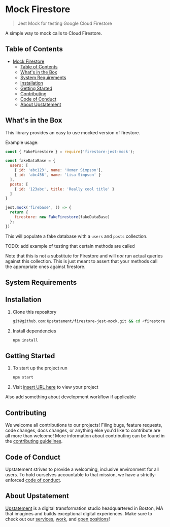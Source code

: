 # Mock Firestore

> Jest Mock for testing Google Cloud Firestore

A simple way to mock calls to Cloud Firestore.

## Table of Contents

- [Mock Firestore](#mock-firestore)
  - [Table of Contents](#table-of-contents)
  - [What's in the Box](#whats-in-the-box)
  - [System Requirements](#system-requirements)
  - [Installation](#installation)
  - [Getting Started](#getting-started)
  - [Contributing](#contributing)
  - [Code of Conduct](#code-of-conduct)
  - [About Upstatement](#about-upstatement)

## What's in the Box

This library provides an easy to use mocked version of firestore.

Example usage:

```js
const { FakeFirestore } = require('firestore-jest-mock');

const fakeDataBase = {
  users: [
    { id: 'abc123', name: 'Homer Simpson'}, 
    { id: 'abc456', name: 'Lisa Simpson' }
  ],
  posts: [
    { id: '123abc', title: 'Really cool title' }
  ]
}

jest.mock('firebase', () => {
  return {
    firestore: new FakeFirestore(fakeDataBase)
  };
})
```

This will populate a fake database with a `users` and `posts` collection.

TODO: add example of testing that certain methods are called

Note that this is not a substitute for Firestore and will *not* run actual queries against this collection.
This is just meant to assert that your methods call the appropriate ones against firestore.

## System Requirements


## Installation

1. Clone this repository

   ```bash
   git@github.com:Upstatement/firestore-jest-mock.git && cd <firestore-jest-mock>
   ```

2. Install dependencies

   ```bash
   npm install
   ```

## Getting Started

1. To start up the project run

   ```bash
   npm start
   ```

1. Visit [insert URL here](/) to view your project

Also add something about development workflow if applicable

## Contributing

We welcome all contributions to our projects! Filing bugs, feature requests, code changes, docs changes, or anything else you'd like to contribute are all more than welcome! More information about contributing can be found in the [contributing guidelines](.github/CONTRIBUTING.md).

## Code of Conduct

Upstatement strives to provide a welcoming, inclusive environment for all users. To hold ourselves accountable to that mission, we have a strictly-enforced [code of conduct](CODE_OF_CONDUCT.md).

## About Upstatement

[Upstatement](https://www.upstatement.com/) is a digital transformation studio headquartered in Boston, MA that imagines and builds exceptional digital experiences. Make sure to check out our [services](https://www.upstatement.com/services/), [work](https://www.upstatement.com/work/), and [open positions](https://www.upstatement.com/jobs/)!